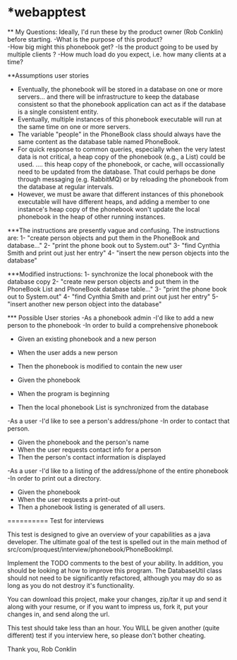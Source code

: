 *webapptest
==========
** My Questions:
Ideally, I'd run these by the product owner (Rob Conklin) before starting.
-What is the purpose of this product?  
-How big might this phonebook get?
-Is the product going to be used by multiple clients ?
-How much load do you expect, i.e. how many clients at a time?

**Assumptions user stories 
- Eventually, the phonebook will be stored in a database on one or more servers... and there will be infrastructure to keep the database consistent so that the phonebook application can act as if the database is a single consistent entity.
- Eventually, multiple instances of this phonebook executable will run at the same time on one or more servers.
- The variable "people" in the PhoneBook class should always have the same content as the database table named PhoneBook.
- For quick response to common queries, especially when the very latest data is not critical, a heap copy of the phonebook (e.g., a List) could be used.  .... this heap copy of the phonebook, or cache, will occassionally need to be updated from the database.  That could perhaps be done through messaging (e.g. RabbitMQ) or by reloading the phonebook from the database at regular intervals.  
- However, we must be aware that different instances of this phonebook executable will have different heaps, and adding a member to one instance's heap copy of the phonebook won't update the local phonebook in the heap of other running instances.

***The instructions are presently vague and confusing.
The instructions are: 
1- "create person objects and put them in the PhoneBook and database..."
2- "print the phone book out to System.out"
3- "find Cynthia Smith and print out just her entry"
4- "insert the new person objects into the database"

***Modified instructions:
1- synchronize the local phonebook with the database copy
2- "create new person objects and put them in the PhoneBook List and PhoneBook database table..."
3- "print the phone book out to System.out"
4- "find Cynthia Smith and print out just her entry"
5- "insert another new person object into the database" 

*** Possible User stories
-As a phonebook admin
-I'd like to add a new person to the phonebook
-In order to build a comprehensive phonebook

- Given an existing phonebook and a new person
- When the user adds a new person
- Then the phonebook is modified to contain the new user

- Given the phonebook  
- When the program is beginning
- Then the local phonebook List is synchronized from the database

-As a user
-I'd like to see a person's address/phone
-In order to contact that person.

- Given the phonebook  and the person's name
- When the user requests contact info for a person
- Then the person's contact information is displayed

-As a user
-I'd like to a listing of the address/phone of the entire phonebook
-In order to print out a directory.

- Given the phonebook 
- When the user requests a print-out
- Then a phonebook listing is generated of all users.

==========
Test for interviews

This test is designed to give an overview of your capabilities as a java developer.  The ultimate goal of the test is spelled out in the main method of src/com/proquest/interview/phonebook/PhoneBookImpl.

Implement the TODO comments to the best of your ability.  In addition, you should be looking at how to improve this program.  The DatabaseUtil class should not need to be significantly refactored, although you may do so as long as you do not destroy it's functionality.

You can download this project, make your changes, zip/tar it up and send it along with your resume, or if you want to impress us, fork it, put your changes in, and send along the url.

This test should take less than an hour.  You WILL be given another (quite different) test if you interview here, so please don't bother cheating.


Thank you,
Rob Conklin 

